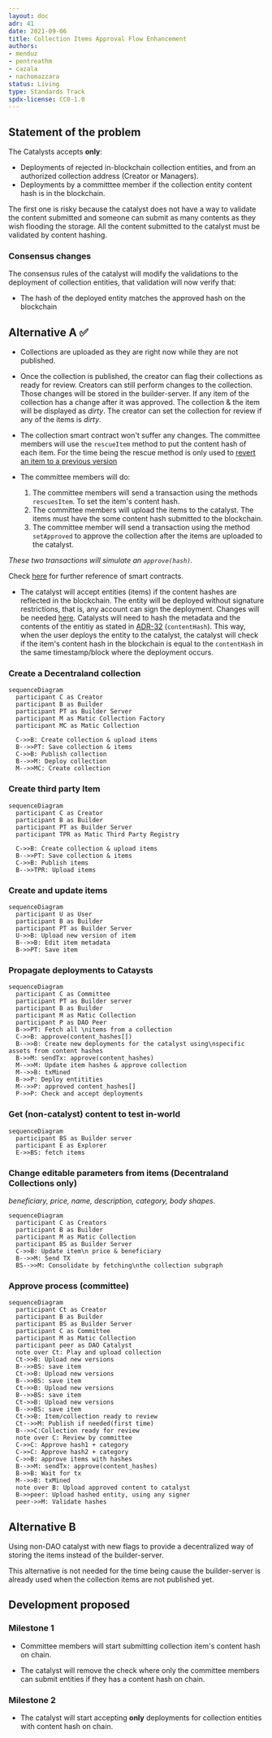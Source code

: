 ```yaml
---
layout: doc
adr: 41
date: 2021-09-06
title: Collection Items Approval Flow Enhancement
authors:
- menduz
- pentreathm
- cazala
- nachomazzara
status: Living
type: Standards Track
spdx-license: CC0-1.0
---
```


## Statement of the problem

The Catalysts accepts **only**:

- Deployments of rejected in-blockchain collection entities, and from an authorized collection address (Creator or Managers).
- Deployments by a committtee member if the collection entity content hash is in the blockchain.

The first one is risky because the catalyst does not have a way to validate the content submitted and someone can submit as many contents as they wish flooding the storage. All the content submitted to the catalyst must be validated by content hashing.

### Consensus changes

The consensus rules of the catalyst will modify the validations to the deployment of collection entities, that validation will now verify that:

- The hash of the deployed entity matches the approved hash on the blockchain

## Alternative A ✅

- Collections are uploaded as they are right now while they are not published.

- Once the collection is published, the creator can flag their collections as ready for review. Creators can still perform changes to the collection. Those changes will be stored in the builder-server. If any item of the collection has a change after it was approved. The collection & the item will be displayed as _dirty_. The creator can set the collection for review if any of the items is _dirty_.

- The collection smart contract won't suffer any changes. The committee members will use the `rescueItem` method to put the content hash of each item. For the time being the rescue method is only used to [revert an item to a previous version](https://github.com/decentraland/adr/blob/main/docs/ADR-32-wearable-committee-reverts.md)

- The committee members will do:

  1. The committee members will send a transaction using the methods `rescuesItem`. To set the item's content hash.
  2. The committee members will upload the items to the catalyst. The items must have the some content hash submitted to the blockchain.
  3. The committee member will send a transaction using the method `setApproved` to approve the collection after the items are uploaded to the catalyst.

_These two transactions will simulate an `approve(hash)`._

Check [here](https://github.com/decentraland/wearables-contracts/blob/master/Collections_V2_Actors.md) for further reference of smart contracts.

- The catalyst will accept entities (items) if the content hashes are reflected in the blockchain. The entity will be deployed without signature restrictions, that is, any account can sign the deployment. Changes will be needed [here](https://github.com/decentraland/catalyst/blob/3098701a42f0656dc595e653694abf4f7f418bee/content/src/service/access/AccessCheckerForWearables.ts#L119). Catalysts will need to hash the metadata and the contents of the entitiy as stated in [ADR-32](/adr/ADR-32) (`contentHash`). This way, when the user deploys the entity to the catalyst, the catalyst will check if the item's content hash in the blockchain is equal to the `contentHash` in the same timestamp/block where the deployment occurs.

### Create a Decentraland collection

```mermaid
sequenceDiagram
  participant C as Creator
  participant B as Builder
  participant PT as Builder Server
  participant M as Matic Collection Factory
  participant MC as Matic Collection

  C->>B: Create collection & upload items
  B-->>PT: Save collection & items
  C->>B: Publish collection
  B-->>M: Deploy collection
  M-->>MC: Create collection
```

### Create third party Item

```mermaid
sequenceDiagram
  participant C as Creator
  participant B as Builder
  participant PT as Builder Server
  participant TPR as Matic Third Party Registry

  C->>B: Create collection & upload items
  B-->>PT: Save collection & items
  C->>B: Publish items
  B-->>TPR: Upload items
```

### Create and update items

```mermaid
sequenceDiagram
  participant U as User
  participant B as Builder
  participant PT as Builder Server
  U->>B: Upload new version of item
  B-->>B: Edit item metadata
  B->>PT: Save item
```

### Propagate deployments to Cataysts

```mermaid
sequenceDiagram
  participant C as Committee
  participant PT as Builder server
  participant B as Builder
  participant M as Matic Collection
  participant P as DAO Peer
  B->>PT: Fetch all \nitems from a collection
  C->>B: approve(content_hashes[])
  B-->>B: Create new deployments for the catalyst using\nspecific assets from content hashes
  B->>M: sendTx: approve(content_hashes)
  M-->>M: Update item hashes & approve collection
  M-->>B: txMined
  B->>P: Deploy entitities
  M-->>P: approved content_hashes[]
  P->>P: Check and accept deployments
```

### Get (non-catalyst) content to test in-world

```mermaid
sequenceDiagram
  participant BS as Builder server
  participant E as Explorer
  E->>BS: fetch items
```

### Change editable parameters from items (Decentraland Collections only)

_beneficiary, price, name, description, category, body shapes_.

```mermaid
sequenceDiagram
  participant C as Creators
  participant B as Builder
  participant M as Matic Collection
  participant BS as Builder Server
  C->>B: Update item\n price & beneficiary
  B-->>M: Send TX
  BS-->>M: Consolidate by fetching\nthe collection subgraph
```

### Approve process (committee)

```mermaid
sequenceDiagram
  participant Ct as Creator
  participant B as Builder
  participant BS as Builder Server
  participant C as Committee
  participant M as Matic Collection
  participant peer as DAO Catalyst
  note over Ct: Play and upload collection
  Ct->>B: Upload new versions
  B-->>BS: save item
  Ct->>B: Upload new versions
  B-->>BS: save item
  Ct->>B: Upload new versions
  B-->>BS: save item
  Ct->>B: Upload new versions
  B-->>BS: save item
  Ct->>B: Item/collection ready to review
  Ct-->>M: Publish if needed(first time)
  B-->>C:Collection ready for review
  note over C: Review by committee
  C->>C: Approve hash1 + category
  C->>C: Approve hash2 + category
  C->>B: approve items with hashes
  B-->>M: sendTx: approve(content_hashes)
  B->>B: Wait for tx
  M-->>B: txMined
  note over B: Upload approved content to catalyst
  B->>peer: Upload hashed entity, using any signer
  peer->>M: Validate hashes
```

## Alternative B

Using non-DAO catalyst with new flags to provide a decentralized way of storing the items instead of the builder-server.

This alternative is not needed for the time being cause the builder-server is already used when the collection items are not published yet.

## Development proposed

### Milestone 1

- Committee members will start submitting collection item's content hash on chain.

- The catalyst will remove the check where only the committee members can submit entities if they has a content hash on chain.

### Milestone 2

- The catalyst will start accepting **only** deployments for collection entities with content hash on chain.
